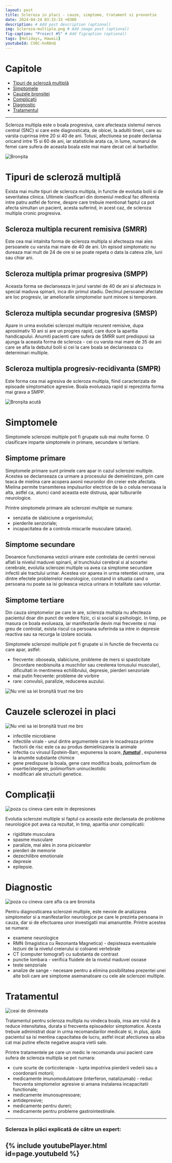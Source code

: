 ```yaml
---
layout: post
title: Scleroza in placi - cauze, simptome, tratament si preventie
date: 2024-04-24 03:33:33 +0300
description: # Add post description (optional)
img: Scleroza-multipla.png # Add image post (optional)
fig-caption: "Proiect #5" # Add figcaption (optional)
tags: [Holidays, Hawaii]
youtubeId: CV0C-hnR0nQ
---
```


# **Capitole**
* <A href="#Tipuri-de-scleroză-multiplă">Tipuri de scleroză multiplă</A>
* <A href="#simptomele">Simptomele</A>
* <A href="#cauzele-bronșitei">Cauzele bronșitei</A>
* <A href="#complicații">Complicații</A>
* <A href="#diagnostic">Diagnostic</A>
* <A href="#tratamentul">Tratamentul</A>

---

Scleroza multipla este o boala progresiva, care afecteaza sistemul nervos central (SNC) si care este diagnosticata, de obicei, la adultii tineri, care au varsta cuprinsa intre 20 si 40 de ani. Totusi, afectiunea se poate declansa oricand intre 15 si 60 de ani, iar statisticile arata ca, in lume, numarul de femei care sufera de aceasta boala este mai mare decat cel al barbatilor.

![Bronșita]({{site.baseurl}}/assets/img/scleroza-multipla.jpg)

# **Tipuri de scleroză multiplă**
Exista mai multe tipuri de scleroza multipla, in functie de evolutia bolii si de severitatea clinica. Ultimele clasificari din domeniul medical fac diferenta intre patru astfel de forme, despre care trebuie mentionat faptul ca pot afecta simultan un pacient, acesta suferind, in acest caz, de scleroza multipla cronic progresiva.

## **Scleroza multipla recurent remisiva (SMRR)**
Este cea mai intalnita forma de scleroza multipla si afecteaza mai ales persoanele cu varsta mai mare de 40 de ani. Un episod simptomatic nu dureaza mai mult de 24 de ore si se poate repeta o data la cateva zile, luni sau chiar ani.

## **Scleroza multipla primar progresiva (SMPP)**
Aceasta forma se declanseaza in jurul varstei de 40 de ani si afecteaza in special maduva spinarii, inca din primul stadiu. Declinul persoanei afectate are loc progresiv, iar ameliorarile simptomelor sunt minore si temporare.

## **Scleroza multipla secundar progresiva (SMSP)**
Apare in urma evolutiei sclerozei multiple recurent remisive, dupa aproximativ 10 ani si are un progres rapid, care duce la aparitia handicapului. Anumiti pacienti care sufera de SMRR sunt predispusi sa ajunga la aceasta forma de scleroza - cei cu varsta mai mare de 35 de ani care se afla la debutul bolii si cei la care boala se declanseaza cu determinari multiple.

## **Scleroza multipla progresiv-recidivanta (SMPR)**
Este forma cea mai agresiva de scleroza multipla, fiind caracterizata de episoade simptomatice agresive. Boala evolueaza rapid si reprezinta forma mai grava a SMPP.

![Bronșita acută]({{site.baseurl}}/assets/img/6-creiere.jpg)

# **Simptomele**
Simptomele sclerozei multiple pot fi grupate sub mai multe forme. O clasificare imparte simptomele in primare, secundare si tertiare.

## **Simptome primare**
Simptomele primare sunt primele care apar in cazul sclerozei multiple. Acestea se declanseaza ca urmare a procesului de demielinizare, prin care teaca de mielina care acopera axonii neuronilor din creier este afectata. Mielina permite transmiterea impulsurilor electrice de la o celula nervoasa la alta, astfel ca, atunci cand aceasta este distrusa, apar tulburarile neurologice.

Printre simptomele primare ale sclerozei multiple se numara:
* senzatia de slabiciune a organismului;
* pierderile senzoriale;
* incapacitatea de a controla miscarile musculare (ataxie).

## **Simptome secundare**
Deoarece functionarea vezicii urinare este controlata de centrii nervosi aflati la nivelul maduvei spinarii, al trunchiului cerebral si al scoartei cerebrale, evolutia sclerozei multiple va avea ca simptome secundare infectii ale tractului urinar. Acestea vor aparea in urma retentiei urinare, una dintre efectele problemelor neurologice, constand in situatia cand o persoana nu poate sa isi goleasca vezica urinara in totalitate sau voluntar.

## **Simptome tertiare**
Din cauza simptomelor pe care le are, scleroza multipla nu afecteaza pacientul doar din punct de vedere fizic, ci si social si psihologic. In timp, pe masura ce boala evolueaza, iar manifestarile devin mai frecvente si mai greu de controlat, exista riscul ca persoana suferinda sa intre in depresie reactiva sau sa recurga la izolare sociala.

Simptomele sclerozei multiple pot fi grupate si in functie de frecventa cu care apar, astfel:

* frecvente: oboseala, slabiciune, probleme de mers si spasticitate (incordare neobisnuita a muschilor sau cresterea tonusului muscular), dificultati in mentinerea echilibrului, depresie, pierderi senzoriale
* mai putin frecvente: probleme de vorbire
* rare: convulsii, paralizie, reducerea auzului.

![Nu vrei sa iei bronșită trust me bro]({{site.baseurl}}/assets/img/boala-care-schimba-vieti.jpg)

# **Cauzele sclerozei in placi**
![Nu vrei sa iei bronșită trust me bro]({{site.baseurl}}/assets/img/Cauze-IDFK.jpg)
* infectiile microbiene
* infectiile virale - unul dintre argumentele care le incadreaza printre factorii de risc este ca au produs demielinizarea la animale
* infectia cu virusul Epstein-Barr, expunerea la soare,	  **_<u>fumatul</u>_** , expunerea la anumite substante chimice
* gene predispuse la boala, gene care modifica boala, polimorfism de insertie/stergere, polimorfism uninucleotidic
* modificari ale structurii genetice.

# **Complicații**

![poza cu cineva care este in depresiones]({{site.baseurl}}/assets/img/Depresiones.jpg)

Evolutia sclerozei multiple si faptul ca aceasta este declansata de probleme neurologice pot avea ca rezultat, in timp, aparitia unor complicatii:

* rigiditate musculara
* spasme musculare
* paralizie, mai ales in zona picioarelor
* pierderi de memorie
* dezechilibre emotionale
* depresie
* epilepsie.

# **Diagnostic**

![poza cu cineva care afla ca are bronsita]({{site.baseurl}}/assets/img/diagnostic.png)

Pentru diagnosticarea sclerozei multiple, este nevoie de analizarea simptomelor si a manifestarilor neurologice pe care le prezinta persoana in cauza, dar si de efectuarea unor investigatii mai amanuntite. Printre acestea se numara:

* examene neurologice
* RMN (Imagistica cu Rezonanta Magnetica) - depisteaza eventualele leziuni de la nivelul creierului si coloanei vertebrale
* CT (computer tomograf) cu substanta de contrast
* punctie lombara - verifica fluidele de la nivelul maduvei osoase
* teste senzoriale
* analize de sange - necesare pentru a elimina posibilitatea prezentei unei alte boli care are simptome asemanatoare cu cele ale sclerozei multiple.

# **Tratamentul**

![ceai de dimineata]({{site.baseurl}}/assets/img/poza_cu_niste_ceai_aia_zic.webp)

Tratamentul pentru scleroza multipla nu vindeca boala, insa are rolul de a reduce intensitatea, durata si frecventa episoadelor simptomatice. Acesta trebuie administrat doar in urma recomandarilor medicale si, in plus, ajuta pacientul sa isi mentina capacitatea de lucru, astfel incat afectiunea sa aiba cat mai putine efecte negative asupra vietii sale.

Printre tratamentele pe care un medic le recomanda unui pacient care sufera de scleroza multipla se pot numara:

* cure scurte de corticoterapie - lupta impotriva pierderii vederii sau a coordonarii motorii;
* medicamente imunomodulatoare (interferon, natalizumab) - reduc frecventa simptomelor agresive si amana instalarea incapacitatii functionale;
* medicamente imunosupresoare;
* antidepresive;
* medicamente pentru dureri;
* medicamente pentru probleme gastrointestinale.

---
### Scleroza în plăci explicată de către un expert:
{% include youtubePlayer.html id=page.youtubeId %}
---
